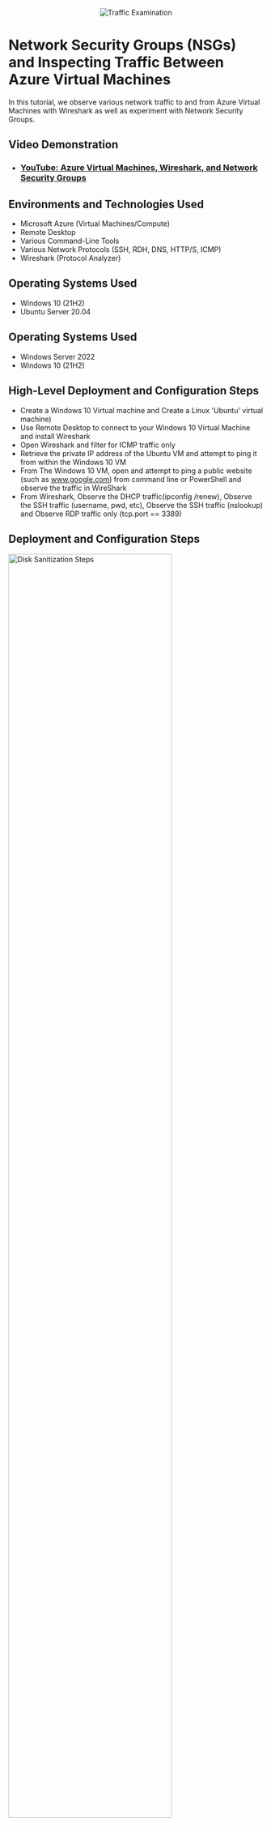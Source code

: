 <p align="center">
<img src="https://i.imgur.com/Ua7udoS.png" alt="Traffic Examination"/>
</p>

<h1>Network Security Groups (NSGs) and Inspecting Traffic Between Azure Virtual Machines</h1>
In this tutorial, we observe various network traffic to and from Azure Virtual Machines with Wireshark as well as experiment with Network Security Groups. <br />


<h2>Video Demonstration</h2>

- ### [YouTube: Azure Virtual Machines, Wireshark, and Network Security Groups](https://www.youtube.com)

<h2>Environments and Technologies Used</h2>

- Microsoft Azure (Virtual Machines/Compute)
- Remote Desktop
- Various Command-Line Tools
- Various Network Protocols (SSH, RDH, DNS, HTTP/S, ICMP)
- Wireshark (Protocol Analyzer)

<h2>Operating Systems Used </h2>

- Windows 10 (21H2)
- Ubuntu Server 20.04

<h2>Operating Systems Used </h2>

- Windows Server 2022
- Windows 10 (21H2)

<h2>High-Level Deployment and Configuration Steps</h2>

- Create a Windows 10 Virtual machine and Create a Linux 'Ubuntu' virtual machine)
- Use Remote Desktop to connect to your Windows 10 Virtual Machine and install Wireshark
- Open Wireshark and filter for ICMP traffic only
- Retrieve the private IP address of the Ubuntu VM and attempt to ping it from within the Windows 10 VM
- From The Windows 10 VM, open and attempt to ping a public website (such as www.google.com) from command line or PowerShell and observe the traffic in WireShark
- From Wireshark, Observe the DHCP traffic(ipconfig /renew), Observe the SSH traffic (username, pwd, etc), Observe the SSH traffic (nslookup) and Observe RDP traffic only (tcp.port == 3389)

<h2>Deployment and Configuration Steps</h2>

<p>
<img src="https://i.imgur.com/PaanT8z.png" height="80%" width="80%" alt="Disk Sanitization Steps"/> 
<p>
Virtual machine of windows and linux(Ubuntu) created in Microsoft Azure 
</p>
<br />

<p>
<img src="https://i.imgur.com/oueelAM.png" height="80%" width="80%" alt="Disk Sanitization Steps"/>
</p>
<p>
Observing ICMP om Wireshark and Powershell commands
</p>
<br />

<p>
<img src="https://i.imgur.com/cGMuBnM.png" height="80%" width="80%" alt="Disk Sanitization Steps"/>
</p>
<p>
Observing the UDP port=67 - UDP port=68 (DHCP) on Wiresharks and Powershell commands
</p>
<br />

